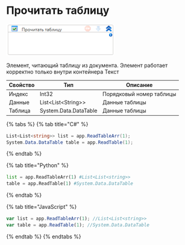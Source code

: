 # Прочитать таблицу

![](<../../../../.gitbook/assets/image (506).png>)

Элемент, читающий таблицу из документа. Элемент работает корректно только внутри контейнера Текст

| Свойство | Тип                   | Описание                 |
| -------- | --------------------- | ------------------------ |
| Индекс   | Int32                 | Порядковый номер таблицы |
| Данные   | List\<List\<String>>  | Данные таблицы           |
| Таблица  | System.Data.DataTable | Данные таблицы           |

{% tabs %}
{% tab title="C#" %}
```csharp
List<List<string>> list = app.ReadTableArr(1);
System.Data.DataTable table = app.ReadTable(1);
```
{% endtab %}

{% tab title="Python" %}
```python
list = app.ReadTableArr(1) #List<List<string>>
table = app.ReadTable(1) #System.Data.DataTable
```
{% endtab %}

{% tab title="JavaScript" %}
```javascript
var list = app.ReadTableArr(1); //List<List<string>>
var table = app.ReadTable(1); //System.Data.DataTable
```
{% endtab %}
{% endtabs %}
